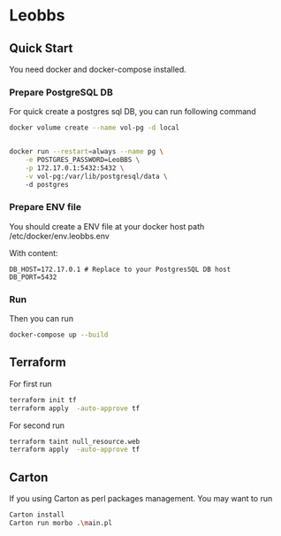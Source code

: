 # Leobbs

## Quick Start

You need docker and docker-compose installed.
### Prepare PostgreSQL DB

For quick create a postgres sql DB, you can run following command

```bash
docker volume create --name vol-pg -d local


docker run --restart=always --name pg \
    -e POSTGRES_PASSWORD=LeoBBS \
    -p 172.17.0.1:5432:5432 \
    -v vol-pg:/var/lib/postgresql/data \ 
    -d postgres
```

### Prepare ENV file

You should create a ENV file at your docker host  path /etc/docker/env.leobbs.env

With content:

```
DB_HOST=172.17.0.1 # Replace to your PostgresSQL DB host
DB_PORT=5432
``` 
### Run
Then you can run 
```bash
docker-compose up --build

```

## Terraform

For first run
```bash
terraform init tf
terraform apply  -auto-approve tf 

```
For second run
```bash
terraform taint null_resource.web
terraform apply  -auto-approve tf

```

## Carton

If you using Carton as perl packages management. You may want to run 
```bash
Carton install
Carton run morbo .\main.pl

```